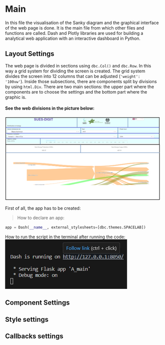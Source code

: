 # Main 

In this file the visualisation of the Sanky diagram and the graphical interface of the web page is done. It is the main file from which other files and functions are called. 
Dash and Plotly libraries are used for building a analytical web application with an interactive dashboard in Python.

## Layout Settings

The web page is divided in sections using `dbc.Col()` and `dbc.Row`. In this way a grid system for dividing the screen is created. The grid system divides the screen into 12 columns that can be adjusted (`'weight': '100vw'`). Inside those subsections, there are components split by divisions by using `html.Div`. 
There are two main sections: the upper part where the components are to choose the settings and the bottom part where the graphic is.

#### See the web divisions in the picture below: 
![](https://github.com/ClaudiaAda/SUES-Digit-Organised/blob/dc53b8f1cefbc940fb2611fcc3a23edf835d9a92/Documentation/images/divisions.png)

First of all, the app has to be created:
> How to declare an app:
```python
app = Dash(__name__, external_stylesheets=[dbc.themes.SPACELAB])
```
How to run the script in the terminal after running the code:
![](https://github.com/ClaudiaAda/SUES-Digit-Organised/blob/3320bff8b989841c40aa48432878c611ab2cf790/Documentation/images/runScript.png)


## Component Settings
## Style settings
## Callbacks settings 

